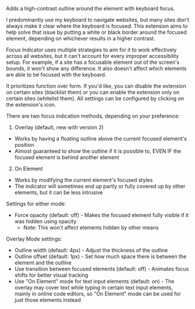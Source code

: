 Adds a high-contrast outline around the element with keyboard focus.

I predominantly use my keyboard to navigate websites, but many sites don't always make it clear where the keyboard is focused. This extension aims to help solve that issue by putting a white or black border around the focused element, depending on whichever results in a higher contrast.

Focus Indicator uses multiple strategies to aim for it to work effectively across all websites, but it can't account for every improper accessibility setup. For example, if a site has a focusable element out of the screen's bounds, it won't show any difference. It also doesn't affect which elements are able to be focused with the keyboard.

It prioritizes function over form. If you'd like, you can disable the extension on certain sites (blacklist them) or you can enable the extension only on certain sites (whitelist them). All settings can be configured by clicking on the extension's icon.

There are two focus indication methods, depending on your preference:

1. Overlay (default, new with version 2)
- Works by having a floating outline above the current focused element's position
- Almost guaranteed to show the outline if it is possible to, EVEN IF the focused element is behind another element

2. On Element
- Works by modifying the current element's focused styles
- The indicator will sometimes end up partly or fully covered up by other elements, but it can be less intrusive

Settings for either mode:
- Force opacity (default: off) - Makes the focused element fully visible if it was hidden using opacity
    - Note: This won't affect elements hidden by other means

Overlay Mode settings:
- Outline width (default: 4px) - Adjust the thickness of the outline
- Outline offset (default: 1px) - Set how much space there is between the element and the outline
- Use transition between focused elements (default: off) - Animates focus shifts for better visual tracking
- Use "On Element" mode for text input elements (default: on) - The overlay may cover text while typing in certain text input elements, mainly in online code editors, so "On Element" mode can be used for just those elements instead

